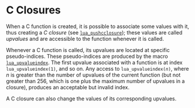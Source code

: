 # C Closures

When a C function is created, it is possible to associate some values
with it, thus creating a *C closure* (see
[`lua_pushcclosure`](#lua_pushcclosure)); these values are called
*upvalues* and are accessible to the function whenever it is called.

Whenever a C function is called, its upvalues are located at specific
pseudo-indices. These pseudo-indices are produced by the macro
[`lua_upvalueindex`](#lua_upvalueindex). The first upvalue associated
with a function is at index `lua_upvalueindex(1)`, and so on. Any access
to `lua_upvalueindex(`*`n`*`)`, where *n* is greater than the number of
upvalues of the current function (but not greater than 256, which is one
plus the maximum number of upvalues in a closure), produces an
acceptable but invalid index.

A C closure can also change the values of its corresponding upvalues.

